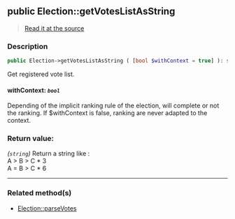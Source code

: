 ## public Election::getVotesListAsString

> [Read it at the source](https://github.com/julien-boudry/Condorcet/blob/master/src/ElectionProcess/VotesProcess.php#L103)

### Description    

```php
public Election->getVotesListAsString ( [bool $withContext = true] ): string
```

Get registered vote list.
    

#### **withContext:** *```bool```*   
Depending of the implicit ranking rule of the election, will complete or not the ranking. If $withContext is false, ranking are never adapted to the context.    


### Return value:   

*(```string```)* Return a string like :<br>
A > B > C * 3<br>
A = B > C * 6


---------------------------------------

### Related method(s)      

* [Election::parseVotes](/Docs/ApiReferences/Election%20Class/public%20Election--parseVotes.md)    
